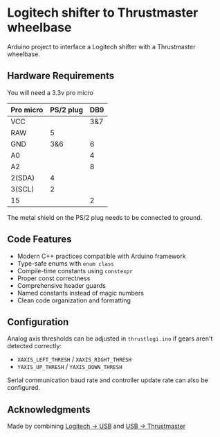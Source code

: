 # Logitech shifter to Thrustmaster wheelbase

Arduino project to interface a Logitech shifter with a Thrustmaster wheelbase.

## Hardware Requirements

You will need a 3.3v pro micro

| Pro micro | PS/2 plug | DB9 |
|--|--|--|
| VCC |  | 3&7 |
| RAW | 5 |  |
| GND | 3&6 | 6 |
| A0 |  | 4 |
| A2 |  | 8 |
| 2(SDA) | 4 |  |
| 3(SCL) | 2 |  |
| 15 |  | 2 |

The metal shield on the PS/2 plug needs to be connected to ground.

## Code Features

- Modern C++ practices compatible with Arduino framework
- Type-safe enums with `enum class`
- Compile-time constants using `constexpr`
- Proper const correctness
- Comprehensive header guards
- Named constants instead of magic numbers
- Clean code organization and formatting

## Configuration

Analog axis thresholds can be adjusted in `thrustlogi.ino` if gears aren't detected correctly:
- `XAXIS_LEFT_THRESH` / `XAXIS_RIGHT_THRESH`
- `YAXIS_UP_THRESH` / `YAXIS_DOWN_THRESH`

Serial communication baud rate and controller update rate can also be configured.

## Acknowledgments

Made by combining [Logitech -> USB](https://github.com/Vooges/Logitech-USB-Shifter) and [USB -> Thrustmaster](https://github.com/azzajess/USB-Shifter-to-Thrustmaster-Wheelbase)
